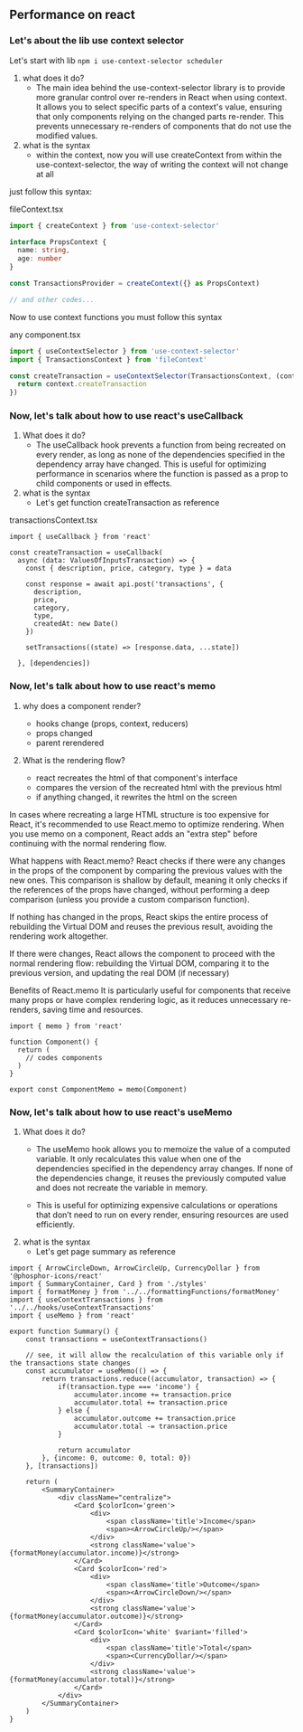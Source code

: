 ## Performance on react

### Let's about the lib use context selector

Let's start with lib `npm i use-context-selector scheduler`

1. what does it do?
    - The main idea behind the use-context-selector library is to provide more granular control over re-renders in React when using context. It allows you to select specific parts of a context's value, ensuring that only components relying on the changed parts re-render. This prevents unnecessary re-renders of components that do not use the modified values.
2. what is the syntax
    - within the context, now you will use createContext from within the use-context-selector, the way of writing the context will not change at all

just follow this syntax:

fileContext.tsx

```typescript
import { createContext } from 'use-context-selector'

interface PropsContext {
  name: string,
  age: number
}

const TransactionsProvider = createContext({} as PropsContext)

// and other codes...
```

Now to use context functions you must follow this syntax

any component.tsx
```typescript
import { useContextSelector } from 'use-context-selector'
import { TransactionsContext } from 'fileContext'

const createTransaction = useContextSelector(TransactionsContext, (context) => {
  return context.createTransaction
})
```

### Now, let's talk about how to use react's useCallback

1. What does it do?
    - The useCallback hook prevents a function from being recreated on every render, as long as none of the dependencies specified in the dependency array have changed. This is useful for optimizing performance in scenarios where the function is passed as a prop to child components or used in effects.
2. what is the syntax
    - Let's get function createTransaction as reference

transactionsContext.tsx
```tsx
import { useCallback } from 'react'

const createTransaction = useCallback(
  async (data: ValuesOfInputsTransaction) => {
    const { description, price, category, type } = data

    const response = await api.post('transactions', {
      description,
      price,
      category,
      type,
      createdAt: new Date()
    })

    setTransactions((state) => [response.data, ...state])

  }, [dependencies])
```

### Now, let's talk about how to use react's memo

1. why does a component render?
    - hooks change (props, context, reducers)
    - props changed
    - parent rerendered

2. What is the rendering flow?
    - react recreates the html of that component's interface
    - compares the version of the recreated html with the previous html
    - if anything changed, it rewrites the html on the screen

In cases where recreating a large HTML structure is too expensive for React, it's recommended to use React.memo to optimize rendering. When you use memo on a component, React adds an "extra step" before continuing with the normal rendering flow.

What happens with React.memo?
React checks if there were any changes in the props of the component by comparing the previous values with the new ones. This comparison is shallow by default, meaning it only checks if the references of the props have changed, without performing a deep comparison (unless you provide a custom comparison function).

If nothing has changed in the props, React skips the entire process of rebuilding the Virtual DOM and reuses the previous result, avoiding the rendering work altogether.

If there were changes, React allows the component to proceed with the normal rendering flow: rebuilding the Virtual DOM, comparing it to the previous version, and updating the real DOM (if necessary)

Benefits of React.memo
It is particularly useful for components that receive many props or have complex rendering logic, as it reduces unnecessary re-renders, saving time and resources.


```tsx
import { memo } from 'react'

function Component() {
  return (
    // codes components
  )
}

export const ComponentMemo = memo(Component)
```


### Now, let's talk about how to use react's useMemo

1. What does it do? 
    - The useMemo hook allows you to memoize the value of a computed variable. It only recalculates this value when one of the dependencies specified in the dependency array changes. If none of the dependencies change, it reuses the previously computed value and does not recreate the variable in memory.

    - This is useful for optimizing expensive calculations or operations that don’t need to run on every render, ensuring resources are used efficiently.
2. what is the syntax
    - Let's get page summary as reference

```tsx
import { ArrowCircleDown, ArrowCircleUp, CurrencyDollar } from '@phosphor-icons/react'
import { SummaryContainer, Card } from './styles'
import { formatMoney } from '../../formattingFunctions/formatMoney'
import { useContextTransactions } from '../../hooks/useContextTransactions'
import { useMemo } from 'react'

export function Summary() {
    const transactions = useContextTransactions()

    // see, it will allow the recalculation of this variable only if the transactions state changes
    const accumulator = useMemo(() => {
        return transactions.reduce((accumulator, transaction) => {
            if(transaction.type === 'income') {
                accumulator.income += transaction.price
                accumulator.total += transaction.price
            } else {
                accumulator.outcome += transaction.price
                accumulator.total -= transaction.price
            }
    
            return accumulator
        }, {income: 0, outcome: 0, total: 0})
    }, [transactions])

    return (
        <SummaryContainer>
            <div className="centralize">
                <Card $colorIcon='green'>
                    <div>
                        <span className='title'>Income</span>
                        <span><ArrowCircleUp/></span>
                    </div>
                    <strong className='value'>{formatMoney(accumulator.income)}</strong>
                </Card>
                <Card $colorIcon='red'>
                    <div>
                        <span className='title'>Outcome</span>
                        <span><ArrowCircleDown/></span>
                    </div>
                    <strong className='value'>{formatMoney(accumulator.outcome)}</strong>
                </Card>
                <Card $colorIcon='white' $variant='filled'>
                    <div>
                        <span className='title'>Total</span>
                        <span><CurrencyDollar/></span>
                    </div>
                    <strong className='value'>{formatMoney(accumulator.total)}</strong>
                </Card>
            </div>
        </SummaryContainer>
    )
}
```